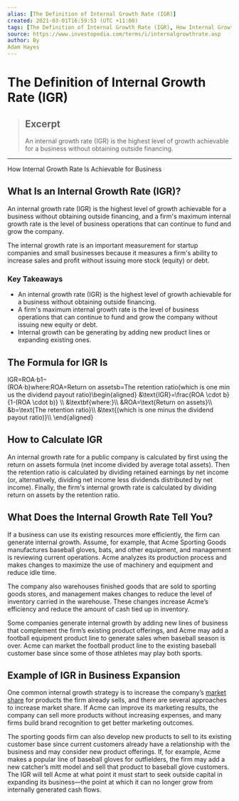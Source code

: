 ```yaml
---
alias: [The Definition of Internal Growth Rate (IGR)]
created: 2021-03-01T16:59:53 (UTC +11:00)
tags: [The Definition of Internal Growth Rate (IGR), How Internal Growth Rate Is Achievable for Business]
source: https://www.investopedia.com/terms/i/internalgrowthrate.asp
author: By
Adam Hayes
---
```


# The Definition of Internal Growth Rate (IGR)

> ## Excerpt
> An internal growth rate (IGR) is the highest level of growth achievable for a business without obtaining outside financing.

---

How Internal Growth Rate Is Achievable for Business
## What Is an Internal Growth Rate (IGR)?

An internal growth rate (IGR) is the highest level of growth achievable for a business without obtaining outside financing, and a firm's maximum internal growth rate is the level of business operations that can continue to fund and grow the company.

The internal growth rate is an important measurement for startup companies and small businesses because it measures a firm's ability to increase sales and profit without issuing more stock (equity) or debt.

### Key Takeaways

-   An internal growth rate (IGR) is the highest level of growth achievable for a business without obtaining outside financing.
-   A firm's maximum internal growth rate is the level of business operations that can continue to fund and grow the company without issuing new equity or debt.
-   Internal growth can be generating by adding new product lines or expanding existing ones.

## The Formula for IGR Is

IGR\=ROA⋅b1−(ROA⋅b)where:ROA\=Return on assetsb\=The retention ratio(which is one minus the dividend payout ratio)\\begin{aligned} &\\text{IGR}=\\frac{ROA \\cdot b}{1-(ROA \\cdot b)} \\\\ &\\textbf{where:}\\\\ &ROA=\\text{Return on assets}\\\\ &b=\\text{The retention ratio}\\\\ &\\text{(which is one minus the dividend payout ratio)}\\\\ \\end{aligned}

## How to Calculate IGR

An internal growth rate for a public company is calculated by first using the return on assets formula (net income divided by average total assets). Then the retention ratio is calculated by dividing retained earnings by net income (or, alternatively, dividing net income less dividends distributed by net income). Finally, the firm's internal growth rate is calculated by dividing return on assets by the retention ratio.

## What Does the Internal Growth Rate Tell You?

If a business can use its existing resources more efficiently, the firm can generate internal growth. Assume, for example, that Acme Sporting Goods manufactures baseball gloves, bats, and other equipment, and management is reviewing current operations. Acme analyzes its production process and makes changes to maximize the use of machinery and equipment and reduce idle time.

The company also warehouses finished goods that are sold to sporting goods stores, and management makes changes to reduce the level of inventory carried in the warehouse. These changes increase Acme’s efficiency and reduce the amount of cash tied up in inventory.

Some companies generate internal growth by adding new lines of business that complement the firm’s existing product offerings, and Acme may add a football equipment product line to generate sales when baseball season is over. Acme can market the football product line to the existing baseball customer base since some of those athletes may play both sports.

## Example of IGR in Business Expansion

One common internal growth strategy is to increase the company’s [market share](https://www.investopedia.com/terms/m/marketshare.asp) for products the firm already sells, and there are several approaches to increase market share. If Acme can improve its marketing results, the company can sell more products without increasing expenses, and many firms build brand recognition to get better marketing outcomes.

The sporting goods firm can also develop new products to sell to its existing customer base since current customers already have a relationship with the business and may consider new product offerings. If, for example, Acme makes a popular line of baseball gloves for outfielders, the firm may add a new catcher’s mitt model and sell that product to baseball glove customers. The IGR will tell Acme at what point it must start to seek outside capital in expanding its business—the point at which it can no longer grow from internally generated cash flows.
